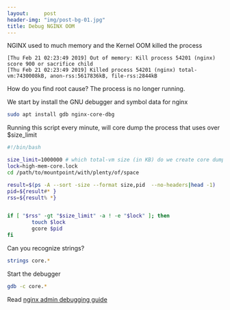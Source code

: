 ```yaml
---
layout:     post
header-img: "img/post-bg-01.jpg"
title: Debug NGINX OOM
---
```


NGINX used to much memory and the Kernel OOM killed the process

``` log
[Thu Feb 21 02:23:49 2019] Out of memory: Kill process 54201 (nginx) score 900 or sacrifice child
[Thu Feb 21 02:23:49 2019] Killed process 54201 (nginx) total-vm:7430008kB, anon-rss:5617836kB, file-rss:2844kB
```

How do you find root cause? The process is no longer running.

We start by install the GNU debugger and symbol data for nginx

``` bash
sudo apt install gdb nginx-core-dbg
```

Running this script every minute, will core dump the process that uses over $size_limit

``` bash
#!/bin/bash

size_limit=1000000 # which total-vm size (in KB) do we create core dumps for
lock=high-mem-core.lock
cd /path/to/mountpoint/with/plenty/of/space

result=$(ps -A --sort -size --format size,pid  --no-headers|head -1)
pid=${result#* }
rss=${result% *}


if [ "$rss" -gt "$size_limit" -a ! -e "$lock" ]; then
        touch $lock
        gcore $pid
fi
```

Can you recognize strings?

``` bash
strings core.*
```

Start the debugger

``` bash
gdb -c core.*
```

Read [nginx admin debugging guide](https://docs.nginx.com/nginx/admin-guide/monitoring/debugging/)
